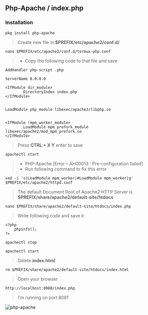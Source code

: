 ## Php-Apache / index.php

### Installation
```
pkg install php-apache
```
> Create new file in __$PREFIX/etc/apache2/conf.d/__
```
nano $PREFIX/etc/apache2/conf.d/tormux-php.conf
```
>* Copy the following code to that file and save
```
AddHandler php-script .php

ServerName 0.0.0.0

<IfModule dir_module>
        DirectoryIndex index.php
</IfModule>


LoadModule php_module libexec/apache2/libphp.so


<IfModule !mpm_worker_module>
        LoadModule mpm_prefork_module libexec/apache2/mod_mpm_prefork.so
</IfModule>
```
> Press __CTRL + X Y__ enter  to save
```
apachectl start
```
>* PHP-Apache [Error – AH00013 : Pre-configuration failed]
>* Run following command to fix this error
```
sed -i 's|LoadModule mpm_worker|#LoadModule mpm_worker|g' $PREFIX/etc/apache2/httpd.conf
```
> The default Document Root of Apache2 HTTP Server is __$PREFIX/share/apache2/default-site/htdocs__
```
nano $PREFIX/share/apache2/default-site/htdocs/index.php
```
> Write following code and save it
```
<?php
    phpinfo();
?>
```
```
apachectl stop

apachectl start
```

> Delete __index.html__

```
rm $PREFIX/share/apache2/default-site/htdocs/index.html
```
> Open your browser
```
http://localhost:8080/index.php
```
> I'm running on port 8081
 
![php-apache](http://ipfs.io/ipfs/QmPdLKY7tqs3vmkQ7GA5PZMxLnPRswyH1ajMzeJDwirmFt)






